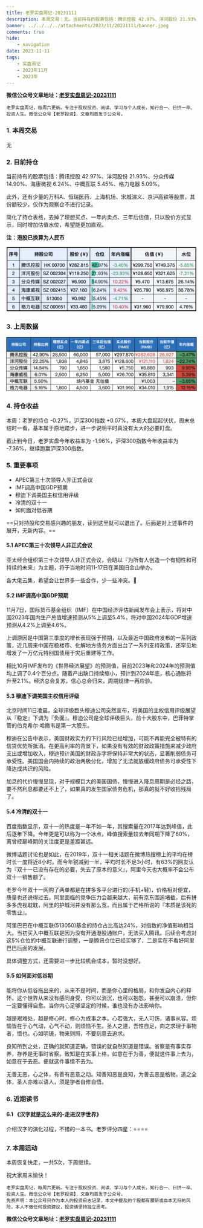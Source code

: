 ```yaml
---
title: 老罗实盘周记-20231111
description: 本周交易：无。当前持有的股票包括：腾讯控股 42.97%、洋河股份 21.93%、分众传媒 14.90%、海康微视 6.24%、中概互联 5.45%、格力电器 5.09%。此外，还有少量的万科A、恒瑞医药、上海机场、宋城演义、京沪高铁等股票，其份额较少，仅作为观察仓不进行记录。简化了持仓表格，去掉了理想买点、一年内卖点、三年后估值，只以股价方式显示，同时增加估值水位，希望能更加直观。
banner: ../../../../attachments/2023/11/20231111/banner.jpeg
comments: true
hide:
    - navigation
date: 2023-11-11
tags:
    - 实盘周记
    - 2023年11月
    - 2023年
---
```


__微信公众号文章地址：[老罗实盘周记-20231111](https://mp.weixin.qq.com/s/gDJHnZHc0ewvI_f7hfCw1A)__

```
老罗实盘周记，每周六更新。专注于股权投资、阅读、学习与个人成长，知行合一、日拱一卒、投资人生。微信公众号【老罗投资】，文章均首发于公众号。
```

### 1. 本周交易

无

### 2. 目前持仓

当前持有的股票包括：腾讯控股 42.97%、洋河股份 21.93%、分众传媒 14.90%、海康微视 6.24%、中概互联 5.45%、格力电器 5.09%。

此外，还有少量的万科A、恒瑞医药、上海机场、宋城演义、京沪高铁等股票，其份额较少，仅作为观察仓不进行记录。

简化了持仓表格，去掉了理想买点、一年内卖点、三年后估值，只以股价方式显示，同时增加估值水位，希望能更加直观。

**注：港股已换算为人民币**

![目前持仓](../../../attachments/2023/11/20231111/1.jpeg)

### 3. 上周数据

![上周数据](../../../attachments/2023/11/20231111/2.png)

### 4. 持仓收益

本周：老罗的持仓 <span class="green">-0.27%</span>，沪深300指数 <span class="red">+0.07%</span>，本周大盘起起伏伏，周末总结时一看，基本属于原地踏步，进一步说明平时真没有太大的必要盯盘。

截止到今日，老罗实盘今年收益率为 <span class="green">-1.96%</span>，沪深300指数今年收益率为 <span class="green">-7.36%</span>，继续跑赢沪深300指数。

### 5. 重要事项

+ APEC第三十次领导人非正式会议
+ IMF调高中国GDP预期
+ 穆迪下调美国主权信用评级
+ 冷清的双十一
+ 如何面对低谷期

==只对持股和交易感兴趣的朋友，读到这里就可以退出了。后面是对上述事件的展开，无新内容。==

#### 5.1 APEC第三十次领导人非正式会议

亚太经合组织第三十次领导人非正式会议，会晤以『为所有人创造一个有韧性和可持续的未来』为主题，将于当地时间11-17日在美国旧金山举办。

各大佬云集，希望会让世界多一些合作，少一些冲突。🙏

#### 5.2 IMF调高中国GDP预期

11月7日，国际货币基金组织（IMF）在中国经济评估新闻发布会上表示，将对中国2023年国内生产总值增速预测从5%上调至5.4%，将对中国2024年GDP增速预测从4.2%上调至4.6%。

上调原因是中国第三季度的增长表现强于预期，以及最近中国政府发布的一系列政策，近几周来中国在稳楼市、化解地方债务方面出台了一系列支持政策，还罕见地增发了一万亿元特别国债用于灾后重建等工作。

相比10月IMF发布的《世界经济展望》的预测值，目前2023年和2024年的预测值均上调了0.4个百分点。随着产出缺口持续缩小，预计到2024年底，核心通胀将升至2.1%。经济总会复苏，信心总会归来，周期规律一再应验。

#### 5.3 穆迪下调美国主权信用评级

北京时间11日凌晨，全球评级巨头穆迪公司突然宣布，将美国的主权信用评级展望从『稳定』下调为『负面』。穆迪公司是全球评级巨头，前十大股东中，巴菲特掌管的伯克希尔·哈撒韦是第一大股东。

穆迪在公告中表示，美国财政实力的下行风险已经增加，可能不再能完全被特有的信贷优势所抵消。在更高利率的背景下，如果没有有效的财政政策措施来减少政府支出或增加收入，穆迪预计美国的财政赤字将保持非常大的状态，显著削弱债务可承受性。美国国会内持续的政治两极分化，增加了无法就放缓政府债务可承受性下降达成共识的风险。

加息的代价慢慢显现，对于规模巨大的美国国债，慢慢进入降息周期是必经之路，要不然利息都要还不上了，如果真的发生国家债务危机，那真的就不好收拾残局了。

#### 5.4 冷清的双十一

百度指数显示，双十一的热度是一年不如一年，其搜索量在2017年达到峰值，此后逐年下降。今年更是可以称为一个冰点，峰值搜索量较去年同期下降了60%，离曾经巅峰期的关注度更是差距甚远。

微博话题讨论也是如此，在2019年，双十一相关话题在微博热搜榜上的平均在榜时长一度将近8小时。而今年锐减到一半，平均时长不足3小时，有63%的网友认为『双十一已没有存在的必要，失去了原本的意义』，阿里今天也大概率不会公布双十一销售额了。

老罗今年双十一网购了两单都是在拼多多平台进行的(手机+鞋)，价格相对便宜，质量也还说得过去。阿里面临的竞争压力会越来越大，前有京东围追堵截，后有拼多多虎视耽耽，阿里的护城河并没有那么宽，而且属于芒格所说的『本质是该死的零售业』。

阿里巴巴在中概互联(513050)基金的持仓占比高达24%，对指数的净值影响相当大。当初买入中概互联是因为没有开通港股通账户，无法买入腾讯。后续会考虑对这5%仓位的中概互联进行调整，一是腾讯仓位已经买够了，二是实在不看好阿里巴巴后面的发展。

具体调整方式，还需要进一步比较机会成本，暂时没想好。

#### 5.5 如何面对低谷期

能将你从低谷拖出来的，从来不是时间，而是你心里的格局，和你发自内心的释怀。这个世界从来没有感同身受，你可以消沉，也可以抱怨，甚至可以崩溃，但你一定要懂得自愈。当你内心足够坚定的时候，谁也没有办法影响你。

越是艰难处，越是修心时。修心为成事之本。心若强大，无人可伤，诸事从容。烦恼皆在于心气动，心气不动，则烦恼不生。圣人之道，吾性自足，向之求理于事物者，悟也。心如明镜，物来则照，不要刻意去追求。

良知所到之处，正确的就知道正确，错误的就自然知道是错误。省察是有事实存养，存养是无事时省察。致知是在实事上格，如意在于为善，便就这件事上去为，如意在于去恶。便就这件事情不去为。

无善无恶，心之体，有善有恶意之动。知善知恶是良知，为善去恶是格物。道之全体，圣人亦难以语人，须是学者自修自悟。


### 6. 近期读书

#### 6.1 《汉字就是这么来的-走进汉字世界》

介绍汉字的演化过程，不错的一本书。老罗评分四星：⭐️⭐⭐⭐

### 7. 本周运动

本周恢复快走，一共5次，下周继续。

祝大家周末愉快！

```
老罗实盘周记，每周六更新。专注于股权投资、阅读、学习与个人成长，知行合一、日拱一卒、投资人生。微信公众号【老罗投资】，文章均首发于公众号。
免责声明：本公众号只作为本人的投资日志记录，本文中提及的个股都有腰斩或血本无归的风险，本人不做任何投资建议，投资请坚持独立思考。
```

__微信公众号文章地址：[老罗实盘周记-20231111](https://mp.weixin.qq.com/s/gDJHnZHc0ewvI_f7hfCw1A)__